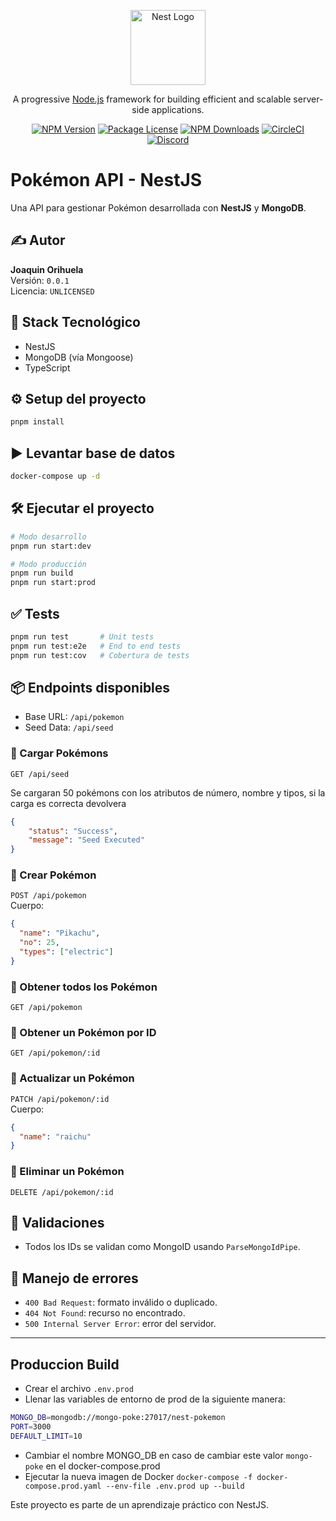 
<p align="center">
  <a href="http://nestjs.com/" target="blank"><img src="https://nestjs.com/img/logo-small.svg" width="120" alt="Nest Logo" /></a>
</p>

<p align="center">A progressive <a href="http://nodejs.org" target="_blank">Node.js</a> framework for building efficient and scalable server-side applications.</p>
<p align="center">
<a href="https://www.npmjs.com/~nestjscore" target="_blank"><img src="https://img.shields.io/npm/v/@nestjs/core.svg" alt="NPM Version" /></a>
<a href="https://www.npmjs.com/~nestjscore" target="_blank"><img src="https://img.shields.io/npm/l/@nestjs/core.svg" alt="Package License" /></a>
<a href="https://www.npmjs.com/~nestjscore" target="_blank"><img src="https://img.shields.io/npm/dm/@nestjs/common.svg" alt="NPM Downloads" /></a>
<a href="https://circleci.com/gh/nestjs/nest" target="_blank"><img src="https://img.shields.io/circleci/build/github/nestjs/nest/master" alt="CircleCI" /></a>
<a href="https://discord.gg/G7Qnnhy" target="_blank"><img src="https://img.shields.io/badge/discord-online-brightgreen.svg" alt="Discord"/></a>
</p>

# Pokémon API - NestJS

Una API para gestionar Pokémon desarrollada con **NestJS** y **MongoDB**.

## ✍️ Autor

**Joaquin Orihuela**  
Versión: `0.0.1`  
Licencia: `UNLICENSED`

## 🚀 Stack Tecnológico

- NestJS
- MongoDB (vía Mongoose)
- TypeScript

## ⚙️ Setup del proyecto

```bash
pnpm install
```

## ▶️ Levantar base de datos

```bash
docker-compose up -d
```

## 🛠️ Ejecutar el proyecto

```bash
# Modo desarrollo
pnpm run start:dev

# Modo producción
pnpm run build
pnpm run start:prod
```

## ✅ Tests

```bash
pnpm run test       # Unit tests
pnpm run test:e2e   # End to end tests
pnpm run test:cov   # Cobertura de tests
```

## 📦 Endpoints disponibles

- Base URL: `/api/pokemon`
- Seed Data: `/api/seed`

### 🔹 Cargar Pokémons

`GET /api/seed`

Se cargaran 50 pokémons con los atributos de número, nombre y tipos, si la carga es correcta devolvera
```json
{
    "status": "Success",
    "message": "Seed Executed"
}
```

### 🔹 Crear Pokémon

`POST /api/pokemon`  
Cuerpo:

```json
{
  "name": "Pikachu",
  "no": 25,
  "types": ["electric"]
}
```

### 🔹 Obtener todos los Pokémon

`GET /api/pokemon`

### 🔹 Obtener un Pokémon por ID

`GET /api/pokemon/:id`

### 🔹 Actualizar un Pokémon

`PATCH /api/pokemon/:id`  
Cuerpo:

```json
{
  "name": "raichu"
}
```

### 🔹 Eliminar un Pokémon

`DELETE /api/pokemon/:id`

## 🧪 Validaciones

- Todos los IDs se validan como MongoID usando `ParseMongoIdPipe`.

## 🚨 Manejo de errores

- `400 Bad Request`: formato inválido o duplicado.
- `404 Not Found`: recurso no encontrado.
- `500 Internal Server Error`: error del servidor.

---

## Produccion Build

- Crear el archivo ```.env.prod```
- Llenar las variables de entorno de prod de la siguiente manera:

```bash
MONGO_DB=mongodb://mongo-poke:27017/nest-pokemon
PORT=3000
DEFAULT_LIMIT=10
```
- Cambiar el nombre MONGO_DB en caso de cambiar este valor ```mongo-poke``` en el docker-compose.prod 
- Ejecutar la nueva imagen de Docker ```docker-compose -f docker-compose.prod.yaml --env-file .env.prod up --build```

Este proyecto es parte de un aprendizaje práctico con NestJS.
